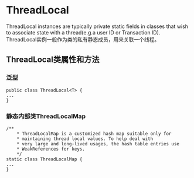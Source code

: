 # ThreadLocal
ThreadLocal instances are typically private static fields in classes that wish to associate state with a  thread(e.g.a user ID or Transaction ID).
ThreadLocal实例一般作为类的私有静态成员，用来关联一个线程。

## ThreadLocal类属性和方法

### 泛型

	public class ThreadLocal<T> {
	...
	}

### 静态内部类ThreadLocalMap

	/**
      	* ThreadLocalMap is a customized hash map suitable only for
     	* maintaining thread local values. To help deal with
     	* very large and long-lived usages, the hash table entries use
     	* WeakReferences for keys.
     	*/
	static class ThreadLocalMap {
	...
	}
	
